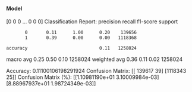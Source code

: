 #### Model
[0 0 0 ... 0 0 0]
Classification Report:
              precision    recall  f1-score   support

           0       0.11      1.00      0.20    139656
           1       0.39      0.00      0.00   1118368

    accuracy                           0.11   1258024
   macro avg       0.25      0.50      0.10   1258024
weighted avg       0.36      0.11      0.02   1258024

Accuracy: 0.11100106198291924
Confusion Matrix:
[[ 139617      39]
 [1118343      25]]
Confusion Matrix (%):
[[1.10981190e+01 3.10009984e-03]
 [8.88967937e+01 1.98724349e-03]]
